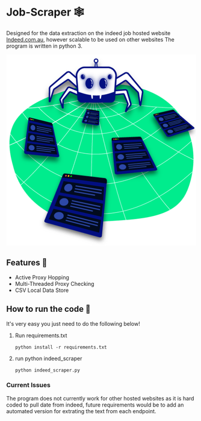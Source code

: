 # Job-Scraper 🕸️
Designed for the data extraction on the indeed job hosted website [Indeed.com.au](https://au.indeed.com/), however scalable to be used on other websites
The program is written in python 3. 

![alt text](image/Spider-Crawlerweb-shine.png)

## Features 🌟

* Active Proxy Hopping
* Multi-Threaded Proxy Checking
* CSV Local Data Store

## How to run the code 🚀

It's very easy you just need to do the following below!

1. Run requirements.txt
    ```
    python install -r requirements.txt
    ```
2. run python indeed_scraper
    ```
    python indeed_scraper.py
    ```
    
### Current Issues

The program does not currently work for other hosted websites as it is hard coded to pull date from indeed, future requirements would be to add an automated version for extrating the text from each endpoint. 

